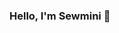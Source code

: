 ### Hello, I'm Sewmini 👋

<!-- HHHHJJHH
**Sewmini-18/Sewmini-18** is a ✨ _special_ ✨ repository because its `README.md` (this file) appears on your GitHub profile.

Here are some ideas to get you started:

- 🔭 I’m currently working on ...
- 🌱 I’m currently learning ... React.Js and Springboot
- 👯 I’m looking to collaborate on ... React Native
- 🤔 I’m looking for help with ...
- 💬 Ask me about ...
- 📫 How to reach me: ... sewmini.18@mrt.ac.lk | ksasewmini.dissanayaka@gmail.com
- 😄 Pronouns: ...
- ⚡ Fun fact: ...
-->
